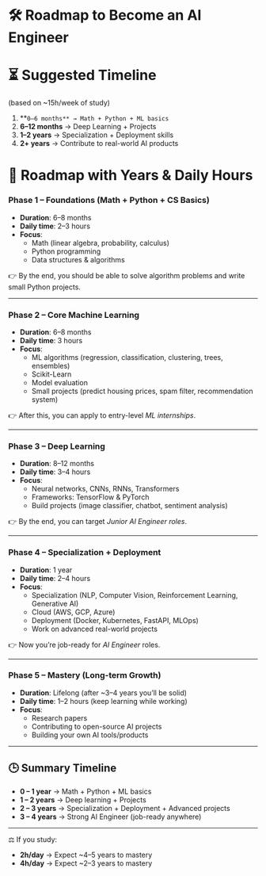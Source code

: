 # 🛠 Roadmap to Become an AI Engineer

# ⏳ Suggested Timeline

(based on ~15h/week of study)

1. **`0–6 months** → Math + Python + ML basics`
2. **6–12 months** → Deep Learning + Projects
3. **1–2 years** → Specialization + Deployment skills
4. **2+ years** → Contribute to real-world AI products

# 📆 Roadmap with Years & Daily Hours

### **Phase 1 – Foundations (Math + Python + CS Basics)**

- **Duration**: 6–8 months
- **Daily time**: 2–3 hours
- **Focus**:
    - Math (linear algebra, probability, calculus)
    - Python programming
    - Data structures & algorithms

👉 By the end, you should be able to solve algorithm problems and write small Python projects.

---

### **Phase 2 – Core Machine Learning**

- **Duration**: 6–8 months
- **Daily time**: 3 hours
- **Focus**:
    - ML algorithms (regression, classification, clustering, trees, ensembles)
    - Scikit-Learn
    - Model evaluation
    - Small projects (predict housing prices, spam filter, recommendation system)

👉 After this, you can apply to entry-level *ML internships*.

---

### **Phase 3 – Deep Learning**

- **Duration**: 8–12 months
- **Daily time**: 3–4 hours
- **Focus**:
    - Neural networks, CNNs, RNNs, Transformers
    - Frameworks: TensorFlow & PyTorch
    - Build projects (image classifier, chatbot, sentiment analysis)

👉 By the end, you can target *Junior AI Engineer roles*.

---

### **Phase 4 – Specialization + Deployment**

- **Duration**: 1 year
- **Daily time**: 2–4 hours
- **Focus**:
    - Specialization (NLP, Computer Vision, Reinforcement Learning, Generative AI)
    - Cloud (AWS, GCP, Azure)
    - Deployment (Docker, Kubernetes, FastAPI, MLOps)
    - Work on advanced real-world projects

👉 Now you’re job-ready for *AI Engineer* roles.

---

### **Phase 5 – Mastery (Long-term Growth)**

- **Duration**: Lifelong (after ~3–4 years you’ll be solid)
- **Daily time**: 1–2 hours (keep learning while working)
- **Focus**:
    - Research papers
    - Contributing to open-source AI projects
    - Building your own AI tools/products

---

## 🕒 Summary Timeline

- **0 – 1 year** → Math + Python + ML basics
- **1 – 2 years** → Deep learning + Projects
- **2 – 3 years** → Specialization + Deployment + Advanced projects
- **3 – 4 years** → Strong AI Engineer (job-ready anywhere)

---

⚖️ If you study:

- **2h/day** → Expect ~4–5 years to mastery
- **4h/day** → Expect ~2–3 years to mastery
